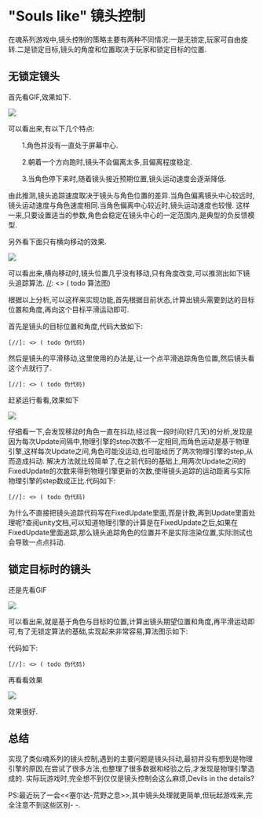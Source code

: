 ﻿# "Souls like" 镜头控制
在魂系列游戏中,镜头控制的策略主要有两种不同情况:一是无锁定,玩家可自由旋转.二是锁定目标,镜头的角度和位置取决于玩家和锁定目标的位置.

## 无锁定镜头
首先看GIF,效果如下.

![](https://raw.githubusercontent.com/knightlyj/demo/master/docs/img/ds-nolock.gif)

可以看出来,有以下几个特点:

&emsp;&emsp;1.角色并没有一直处于屏幕中心.

&emsp;&emsp;2.朝着一个方向跑时,镜头不会偏离太多,且偏离程度稳定.

&emsp;&emsp;3.当角色停下来时,随着镜头接近预期位置,镜头运动速度会逐渐降低.


由此推测,镜头追踪速度取决于镜头与角色位置的差异.当角色偏离镜头中心较远时,镜头运动速度与角色速度相同.当角色偏离中心较近时,镜头运动速度也较慢.
这样一来,只要设置适当的参数,角色会稳定在镜头中心的一定范围内,是典型的负反馈模型.


另外看下面只有横向移动的效果.

![](https://raw.githubusercontent.com/knightlyj/demo/master/docs/img/ds-nolockHor.gif)

可以看出来,横向移动时,镜头位置几乎没有移动,只有角度改变,可以推测出如下镜头追踪算法.
[//]: <> ( todo  算法图)

根据以上分析,可以这样来实现功能,首先根据目前状态,计算出镜头需要到达的目标位置和角度,再向这个目标平滑运动即可.

首先是镜头的目标位置和角度,代码大致如下:

```
[//]: <> ( todo 伪代码)
```

然后是镜头的平滑移动,这里使用的办法是,让一个点平滑追踪角色位置,然后镜头看这个点就行了.

```
[//]: <> ( todo 伪代码)
```

赶紧运行看看,效果如下

![](https://raw.githubusercontent.com/knightlyj/demo/master/docs/img/shake.gif)

仔细看一下,会发现移动时角色一直在抖动,经过我一段时间(好几天)的分析,发现是因为每次Update间隔中,物理引擎的step次数不一定相同,而角色运动是基于物理引擎,这样每次Update之间,角色可能没运动,也可能经历了两次物理引擎的step,从而造成抖动.
解决方法就比较简单了,在之前代码的基础上,用两次Update之间的FixedUpdate的次数来得到物理引擎更新的次数,使得镜头追踪的运动距离与实际物理引擎的step数成正比.代码如下:

```
[//]: <> ( todo 伪代码)
```


为什么不直接把镜头追踪代码写在FixedUpdate里面,而是计数,再到Update里面处理呢?查阅unity文档,可以知道物理引擎的计算是在FixedUpdate之后,如果在FixedUpdate里面追踪,那么镜头追踪角色的位置并不是实际渲染位置,实际测试也会导致一点点抖动.

## 锁定目标时的镜头
还是先看GIF

![](https://raw.githubusercontent.com/knightlyj/demo/master/docs/img/ds-lock.gif)

可以看出来,就是基于角色与目标的位置,计算出镜头期望位置和角度,再平滑运动即可,有了无锁定算法的基础,实现起来非常容易,算法图示如下:

[//]: <> ( todo 算法图)

代码如下:

```
[//]: <> ( todo 伪代码)
```

再看看效果

![](https://raw.githubusercontent.com/knightlyj/demo/master/docs/img/noshake-lock.gif)

效果很好.

## 总结
实现了类似魂系列的镜头控制,遇到的主要问题是镜头抖动,最初并没有想到是物理引擎的原因,在尝试了很多方法,也整理了很多数据和经验之后,才发现是物理引擎造成的.
实际玩游戏时,完全想不到仅仅是镜头控制会这么麻烦,Devils in the details?

PS:最近玩了一会<<塞尔达-荒野之息>>,其中镜头处理就更简单,但玩起游戏来,完全注意不到这些区别- -.

